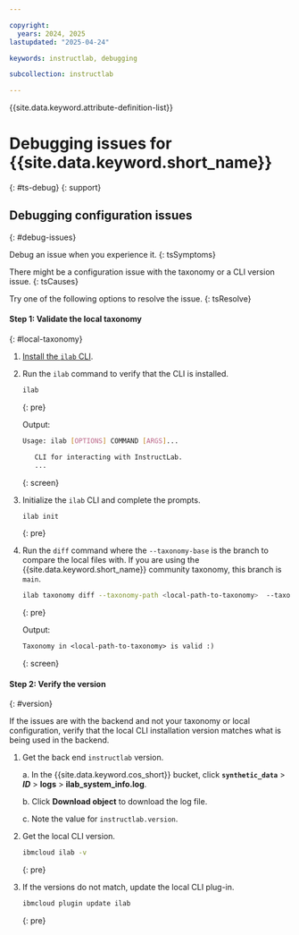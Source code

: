 ```yaml
---

copyright:
  years: 2024, 2025
lastupdated: "2025-04-24"

keywords: instructlab, debugging

subcollection: instructlab

---
```



{{site.data.keyword.attribute-definition-list}}



# Debugging issues for {{site.data.keyword.short_name}}
{: #ts-debug}
{: support}


## Debugging configuration issues
{: #debug-issues}

Debug an issue when you experience it.
{: tsSymptoms}

There might be a configuration issue with the taxonomy or a CLI version issue.
{: tsCauses}

Try one of the following options to resolve the issue.
{: tsResolve}


#### Step 1: Validate the local taxonomy
{: #local-taxonomy}

1. [Install the `ilab` CLI](https://github.com/instructlab/instructlab?tab=readme-ov-file#-installing-ilab).

2. Run the `ilab` command to verify that the CLI is installed.

    ```sh
    ilab
    ```
    {: pre}

    Output:
    ```sh
    Usage: ilab [OPTIONS] COMMAND [ARGS]...

       CLI for interacting with InstructLab.
       ...
    ```
    {: screen}

3. Initialize the `ilab` CLI and complete the prompts.

    ```sh
    ilab init
    ```
    {: pre}

4. Run the `diff` command where the `--taxonomy-base` is the branch to compare the local files with. If you are using the {{site.data.keyword.short_name}} community taxonomy, this branch is `main`.

    ```sh
    ilab taxonomy diff --taxonomy-path <local-path-to-taxonomy>  --taxonomy-base empty
    ```
    {: pre}

    Output:
    ```txt
    Taxonomy in <local-path-to-taxonomy> is valid :)
    ```
    {: screen}


#### Step 2: Verify the version
{: #version}

If the issues are with the backend and not your taxonomy or local configuration, verify that the local CLI installation version matches what is being used in the backend.

1. Get the back end `instructlab` version.

    a. In the {{site.data.keyword.cos_short}} bucket, click **`synthetic_data`** > ***ID*** > **logs** > **ilab_system_info.log**.

    b. Click **Download object** to download the log file.

    c. Note the value for `instructlab.version`.

1. Get the local CLI version.
    ```sh
    ibmcloud ilab -v
    ```
    {: pre}

1. If the versions do not match, update the local CLI plug-in.

    ```sh
    ibmcloud plugin update ilab
    ```
    {: pre}
